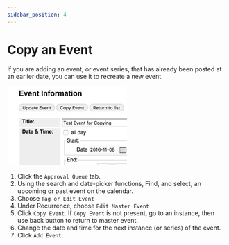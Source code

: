 ```yaml
---
sidebar_position: 4
---
```

# Copy an Event
If you are adding an event, or event series, that has already been posted at an earlier date, you can use it to recreate a new event.

![copy event](../img/copy-an-event.jpg)

1. Click the `Approval Queue` tab.
1. Using the search and date-picker functions, Find, and select, an upcoming or past event on the calendar.
1. Choose `Tag or Edit Event`
1. Under Recurrence, choose `Edit Master Event`
1. Click `Copy Event`. If `Copy Event` is not present, go to an instance, then use back button to return to master event.
1. Change the date and time for the next instance (or series) of the event.
1. Click `Add Event`.
